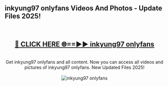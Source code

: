 <h2>inkyung97 onlyfans Videos And Photos - Update Files 2025!</h2>
<br>
<div align="center">
<h2><a href="https://linkcuts.com/hfmhzwbr" rel="nofollow">🔴 CLICK HERE 🌐==►► inkyung97 onlyfans</a></h2>
<br>
Get inkyung97 onlyfans and all content. Now you can access all videos and pictures of inkyung97 onlyfans. New Updated Files 2025!
<br>
<br>
<a href="https://linkcuts.com/hfmhzwbr" rel="nofollow" data-target="animated-image.originalLink"><img src="https://i.ibb.co.com/WyWwxjT/player-gif2.gif" alt="inkyung97 onlyfans" style="max-width: 100%; display: inline-block;" data-target="animated-image.originalImage"></a>
</div>
<br>